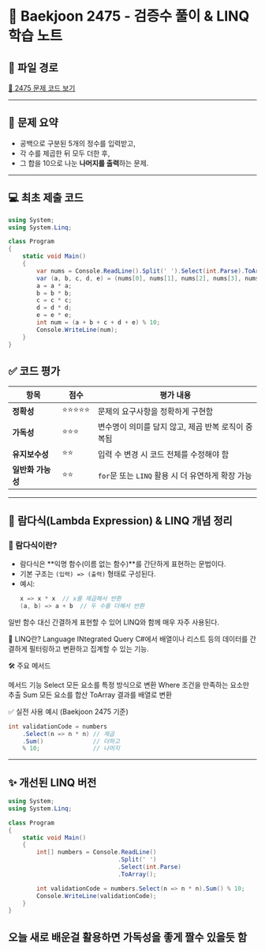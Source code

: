 # 🧮 Baekjoon 2475 - 검증수 풀이 & LINQ 학습 노트

## 📁 파일 경로
[🔗 2475 문제 코드 보기](백준/Bronze/2475.%E2%80%85검증수)

---

## 📖 문제 요약

- 공백으로 구분된 5개의 정수를 입력받고,
- 각 수를 제곱한 뒤 모두 더한 후,
- 그 합을 10으로 나눈 **나머지를 출력**하는 문제.

---

## 💻 최초 제출 코드

```csharp
using System;
using System.Linq;

class Program
{
    static void Main()
    {
        var nums = Console.ReadLine().Split(' ').Select(int.Parse).ToArray();
        var (a, b, c, d, e) = (nums[0], nums[1], nums[2], nums[3], nums[4]);
        a = a * a;
        b = b * b;
        c = c * c;
        d = d * d;
        e = e * e;
        int num = (a + b + c + d + e) % 10;
        Console.WriteLine(num);
    }
}
```

## ✅ 코드 평가

| 항목             | 점수   | 평가 내용 |
|------------------|--------|-----------|
| **정확성**       | ⭐⭐⭐⭐⭐ | 문제의 요구사항을 정확하게 구현함 |
| **가독성**       | ⭐⭐⭐   | 변수명이 의미를 담지 않고, 제곱 반복 로직이 중복됨 |
| **유지보수성**   | ⭐⭐    | 입력 수 변경 시 코드 전체를 수정해야 함 |
| **일반화 가능성** | ⭐⭐    | `for`문 또는 `LINQ` 활용 시 더 유연하게 확장 가능 |

---

## 🧩 람다식(Lambda Expression) & LINQ 개념 정리

### 📌 람다식이란?

- 람다식은 **익명 함수(이름 없는 함수)**를 간단하게 표현하는 문법이다.
- 기본 구조는 `(입력) => (출력)` 형태로 구성된다.
- 예시:
  ```csharp
  x => x * x  // x를 제곱해서 반환
  (a, b) => a + b  // 두 수를 더해서 반환
  ```
일반 함수 대신 간결하게 표현할 수 있어 LINQ와 함께 매우 자주 사용된다.

📌 LINQ란?
Language INtegrated Query
C#에서 배열이나 리스트 등의 데이터를 간결하게 필터링하고 변환하고 집계할 수 있는 기능.

🛠 주요 메서드

메서드	기능
Select	모든 요소를 특정 방식으로 변환
Where	조건을 만족하는 요소만 추출
Sum	모든 요소를 합산
ToArray	결과를 배열로 변환

✅ 실전 사용 예시 (Baekjoon 2475 기준)
```csharp
int validationCode = numbers
    .Select(n => n * n) // 제곱
    .Sum()              // 더하고
    % 10;               // 나머지
```
---

## ✨ 개선된 LINQ 버전

```csharp
using System;
using System.Linq;

class Program
{
    static void Main()
    {
        int[] numbers = Console.ReadLine()
                               .Split(' ')
                               .Select(int.Parse)
                               .ToArray();

        int validationCode = numbers.Select(n => n * n).Sum() % 10;
        Console.WriteLine(validationCode);
    }
}
```

## 오늘 새로 배운걸 활용하면 가독성을 좋게 짤수 있을듯 함

